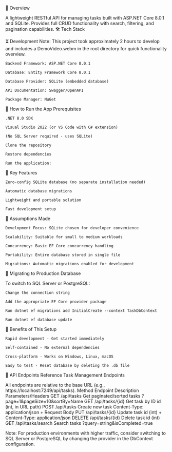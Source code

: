 ﻿📌 Overview

A lightweight RESTful API for managing tasks built with ASP.NET Core 8.0.1 and SQLite. Provides full CRUD functionality with search, filtering, and pagination capabilities.
🛠 Tech Stack

⏳ Development Note: This project took approximately 2 hours to develop and includes a DemoVideo.webm in the root directory for quick functionality overview.


    Backend Framework: ASP.NET Core 8.0.1

    Database: Entity Framework Core 8.0.1

    Database Provider: SQLite (embedded database)

    API Documentation: Swagger/OpenAPI

    Package Manager: NuGet

🚀 How to Run the App
Prerequisites

    .NET 8.0 SDK

    Visual Studio 2022 (or VS Code with C# extension)

    (No SQL Server required - uses SQLite)

    Clone the repository

    Restore dependencies

    Run the application:

🔧 Key Features

    Zero-config SQLite database (no separate installation needed)

    Automatic database migrations

    Lightweight and portable solution

    Fast development setup


🧠 Assumptions Made

    Development Focus: SQLite chosen for developer convenience

    Scalability: Suitable for small to medium workloads

    Concurrency: Basic EF Core concurrency handling

    Portability: Entire database stored in single file

    Migrations: Automatic migrations enabled for development

🔄 Migrating to Production Database

To switch to SQL Server or PostgreSQL:

    Change the connection string

    Add the appropriate EF Core provider package

    Run dotnet ef migrations add InitialCreate --context TaskDbContext

    Run dotnet ef database update

🌟 Benefits of This Setup

    Rapid development - Get started immediately

    Self-contained - No external dependencies

    Cross-platform - Works on Windows, Linux, macOS

    Easy to test - Reset database by deleting the .db file

📡 API Endpoints Reference
Task Management Endpoints

All endpoints are relative to the base URL (e.g., https://localhost:7249/api/tasks).
Method	Endpoint	Description	Parameters/Headers
GET	/api/tasks	Get paginated/sorted tasks	?page=1&pageSize=10&sortBy=Name
GET	/api/tasks/{id}	Get task by ID	id (int, in URL path)
POST	/api/tasks	Create new task	Content-Type: application/json + Request Body
PUT	/api/tasks/{id}	Update task	id (int) + Content-Type: application/json
DELETE	/api/tasks/{id}	Delete task	id (int)
GET	/api/tasks/search	Search tasks	?query=string&isCompleted=true







Note: For production environments with higher traffic, consider switching to SQL Server or PostgreSQL by changing the provider in the DbContext configuration.

